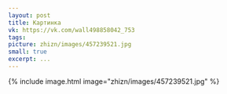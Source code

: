 ```yaml
---
layout: post
title: Картинка
vk: https://vk.com/wall498858042_753
tags: 
picture: zhizn/images/457239521.jpg
small: true
excerpt: ...
---
```

{% include image.html image="zhizn/images/457239521.jpg" %}
